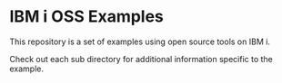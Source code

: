 # IBM i OSS Examples

This repository is a set of examples using open source tools on IBM i.

Check out each sub directory for additional information specific to the example.

